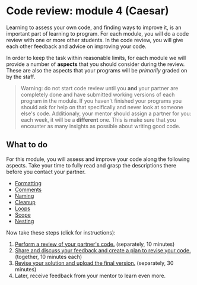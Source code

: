 # Code review: module 4 (Caesar)

Learning to assess your own code, and finding ways to improve it, is an important part of learning to program. For each module, you will do a code review with one or more other students. In the code review, you will give each other feedback and advice on improving your code.

In order to keep the task within reasonable limits, for each module we will provide a number of **aspects** that you should consider during the review. These are also the aspects that your programs will be *primarily* graded on by the staff.

> Warning: do not start code review until you **and** your partner are completely done and have submitted working versions of each program in the module. If you haven't finished your programs you should ask for help on that specifically and never look at someone else's code.
> Additionaly, your mentor should assign a partner for you: each week, it will be a **different** one. This is make sure that you encounter as many insights as possible about writing good code.

## What to do

For this module, you will assess and improve your code along the following aspects. Take your time to fully read and grasp the descriptions there before you contact your partner.

- [Formatting](/quality/aspects/formatting)
- [Comments](/quality/aspects/comments)
- [Naming](/quality/aspects/naming)
- [Cleanup](/quality/aspects/cleanup)
- [Loops](/quality/aspects/loops)
- [Scope](/quality/aspects/scope)
- [Nesting](/quality/aspects/nesting)

Now take these steps (click for instructions):

1.  [Perform a review of your partner's code.](/modules/m4/review) (separately, 10 minutes)
2.  [Share and discuss your feedback and create a plan to revise your code.](/modules/m4/todo) (together, 10 minutes each)
3.  [Revise your solution and upload the final version.](/modules/m4/revised) (separately, 30 minutes)
4.  Later, receive feedback from your mentor to learn even more.
